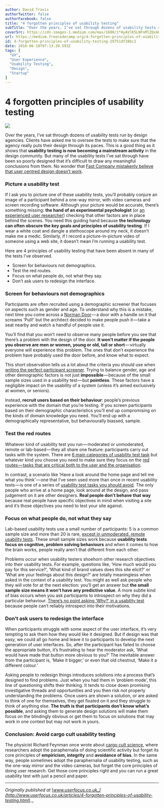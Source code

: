 ```yaml
---
author: David Travis
authorTwitter: false
authorFacebook: false
title: "4 forgotten principles of usability testing"
subTitle: "Over the years, I’ve sat through dozens of usability tests run by design agencies. Clients have asked me to oversee the tests to make sur..."
coverSrc: https://cdn-images-1.medium.com/max/1600/1*AyAVlK5LNFnMlZQxAHmyaQ.jpeg
url: https://medium.freecodecamp.org/4-forgotten-principles-of-usability-testing-29751df38bc1
id: 4-forgotten-principles-of-usability-testing-29751df38bc1
date: 2016-06-10T07:13:39.593Z
tags: [
  "UX",
  "User Experience",
  "Usability Testing",
  "Design",
  "Startup"
]
---
```

# 4 forgotten principles of usability testing



![](https://cdn-images-1.medium.com/max/1600/1*AyAVlK5LNFnMlZQxAHmyaQ.jpeg)



Over the years, I’ve sat through dozens of usability tests run by design agencies. Clients have asked me to oversee the tests to make sure that the agency really puts their design through its paces. This is a good thing as it shows that **usability testing is now becoming a mainstream activity** in the design community. But many of the usability tests I’ve sat through have been so poorly designed that it’s difficult to draw any meaningful conclusions from them. No wonder that [Fast Company mistakenly believe that user centred design doesn’t work](http://www.fastcodesign.com/1663220/user-led-innovation-cant-create-breakthroughs-just-ask-apple-and-ikea).

### Picture a usability test

If I ask you to picture one of these usability tests, you’ll probably conjure an image of a participant behind a one-way mirror, with video cameras and screen recording software. Although your picture would be accurate, there’s something missing: **the hand of an experimental psychologist** (or [an experienced user researcher](http://www.userfocus.co.uk/articles/recruiting.html)) checking that other factors are in place behind the scenes. You need this guiding hand because **the technology can often obscure the key goals and principles of usability testing**. If I wear a white coat and dangle a stethoscope around my neck, it doesn’t make me a medic. Similarly, if I record a picture-in-picture video of someone using a web site, it doesn’t mean I’m running a usability test.

Here are 4 principles of usability testing that have been absent in many of the tests I’ve observed.

*   Screen for behaviours not demographics.
*   Test the red routes.
*   Focus on what people do, not what they say.
*   Don’t ask users to redesign the interface.

### Screen for behaviours not demographics

Participants are often recruited using a demographic screener that focuses on aspects such as gender and age. To understand why this is a mistake, next time you come across a [Norman Door](http://www.jnd.org/dn.mss/when_bugs_becom.html) — a door with a handle on it that screams ‘Pull!’ but the architect decided to make people push it — take a seat nearby and watch a handful of people use it.

You’ll find that you won’t need to observe many people before you see that there’s a problem with the design of the door. **It won’t matter if the people you observe are men or women, young or old, tall or short** — virtually everyone will experience this problem. The ones that don’t experience the problem have probably used the door before, and know what to expect.

This short observation tells us a lot about the criteria you should use when [writing the perfect participant screener](http://www.userfocus.co.uk/articles/screeners.html). Trying to balance gender, age and other demographic factors is not just **impossible** — because of the small sample sizes used in a usability test — but **pointless**. These factors have a negligible impact on the usability of a system (unless it’s aimed exclusively at women, or seniors).

Instead, **recruit users based on their behaviour**: people’s previous experience with the domain that you’re testing. If you screen participants based on their demographic characteristics you’ll end up compromising on the kinds of domain knowledge you need. You’ll end up with a demographically representative, but behaviourally biassed, sample.

### Test the red routes

Whatever kind of usability test you run — moderated or unmoderated, remote or lab-based — they all share one feature: participants carry out tasks with the system. There are [6 main categories of usability test task](http://www.userfocus.co.uk/articles/testtasks.html) but whatever kind you choose you need to make sure they focus on the [red routes — tasks that are critical both to the user and the organisation](http://www.userfocus.co.uk/articles/redroutes.html).

In contrast, a scenario like ‘Have a look around the home page and tell me what you think’ — one that I’ve seen used more than once in recent usability tests — is one of a series of [usability test tasks you should avoid](https://medium.com/@david.hamill/usability-test-tasks-to-avoid-b31de00fae9a#.8edn9jpxq). The only people who arrive at a home page, look around at the design, and pass judgement on it are other designers. **Real people don’t behave that way** because real people have specific objectives in mind when visiting a site and it’s those objectives you need to test your site against.

### Focus on what people do, not what they say

Lab-based usability tests use a small number of participants: 5 is a common sample size and more than 20 is rare, [except in unmoderated, remote usability tests](http://www.userfocus.co.uk/articles/unmoderated.html). These small sample sizes work because **usability tests focus on cognitive, problem solving behaviours** and when it comes to how the brain works, people really aren’t that different from each other.

Problems occur when usability testers shoehorn other research objectives into their usability tests. For example, questions like, ‘How much would you pay for this service?’, ‘What kind of brand values does this site elicit?’ or ‘What are your feelings about this design?’ are totally meaningless when asked in the context of a usability test. You might as well ask people who they will vote for at the next election: you’ll get an answer but **the small sample size means it won’t have any predictive value**. A more subtle kind of bias occurs when you ask participants to introspect on why they did a particular behaviour. [There’s no point asking ‘Why?’ in a usability test](http://www.userfocus.co.uk/articles/askingwhy.html) because people can’t reliably introspect into their motivations.

### Don’t ask users to redesign the interface

When participants struggle with some aspect of the user interface, it’s very tempting to ask them how they would like it designed. But if design was that easy, we could all go home and leave it to participants to develop the next generation of user interfaces. So, after the participant has failed to choose the appropriate button, it’s frustrating to hear the moderator ask, ‘What would have made that button more obvious to you?’ The inevitable answer from the participant is, ‘Make it bigger,’ or even that old chestnut, ‘Make it a different colour.’

Asking people to redesign things introduces solutions into a process that’s designed to find problems. Just when you had them in ‘problem mode’, this line of questioning shifts their thinking. It tends to close down promising investigative threads and opportunities and you then risk not properly understanding the problems. Once users are shown a solution, or are asked to think of one for themselves, they get fixated on it and they struggle to think of anything else. **The truth is that participants don’t know what’s possible**, and asking them to generate design solutions will make them focus on the blindingly obvious or get them to focus on solutions that may work in one context but may not work in yours.

### Conclusion: Avoid cargo cult usability testing

The physicist Richard Feynman once wrote about [cargo cult science](http://en.wikipedia.org/wiki/Cargo_cult_science), where researchers adopt the paraphernalia of doing scientific activity but forget its core principles of **empiricism, integrity** and **avoidance of bias**. In the same way, people sometimes adopt the paraphernalia of usability testing, such as the one-way mirror and the video cameras, but forget the core principles of doing user research. Get those core principles right and you can run a great usability test with just a pencil and paper.











* * *







_Originally published at_ [_www.userfocus.co.uk_](http://www.userfocus.co.uk/articles/4-forgotten-principles-of-usability-testing.html)_._









